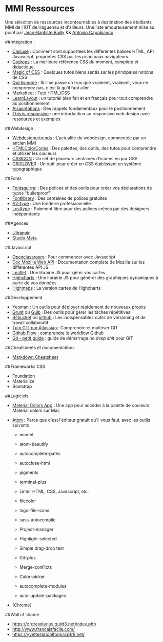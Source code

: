# MMI Ressources
Une sélection de ressources incontournables à destination des étudiants MMI de l'IUT de Haguenau et d'ailleurs.
Une liste amoureusement mise au point par [Jean-Baptiste Bailly](https://twitter.com/justinbasile) && [Antonio Capobianco](https://twitter.com/LamiTransalpin)


##Intégration :
* [Caniuse](http://caniuse.com/) : Comment sont supportées les différentes balises HTML, API Javascript, propriétés CSS par les principaux navigateurs.
* [Codrops](http://tympanus.net/codrops/css_reference/) : La meilleure référence CSS du moment, complète et didactique.
* [Magic of CSS](http://adamschwartz.co/magic-of-css/) : Quelques tutos biens sentis sur les principales notions de CSS
* [Quirksmode](http://www.quirksmode.org/) : Si il se passe un truc que vraiment, vraiment, vous ne comprenez pas, c'est là qu'il faut aller.
* [Marksheet](http://marksheet.io/) : Tuto HTML/CSS
* [LearnLayout](http://fr.learnlayout.com/) : un tutoriel bien fait et en français pour tout comprendre au positionnement
* [Alsacréations](http://www.alsacreations.com/article/lire/533-initiation-au-positionnement-en-css-partie-1.html) : Des rappels fondamentaux pour le positionnement
* [This is responsive](http://bradfrost.github.io/this-is-responsive/) : une introduction au responsive web design avec ressources et exemples

##Webdesign :
* [Webdesignertrends](http://www.webdesignertrends.com/) : L'actualité du webdesign, commentée par un ancien MMI
* [HTMLColorCodes](http://htmlcolorcodes.com/) : Des palettes, des outils, des tutos pour comprendre et utiliser les couleurs
* [CSSICON](http://cssicon.space/#/) : Un set de plusieurs centaines d'icones en pur CSS
* [GRIDLOVER](http://www.gridlover.net/try) : Un outil pour créer un CSS établissant un système typographique

##Fonts
* [Fontsquirrel](https://www.fontsquirrel.com/) : Des polices et des outils pour créer vos déclarations de typos "bulletproof"
* [Fontlibrary](fontlibrary.org) : Des centaines de polices gratuites
* [A2-type](a2-type.co.uk) : Une fonderie professionnelle
* [Losttype](losttype.com) : Paiement libre pour des polices créées par des designers indépendants

##Agences
* [Ultranoir](http://www.ultranoir.com/fr/)
* [Studio Meta](http://www.studiometa.fr/)



##Javascript
* [Openclassroom](https://openclassrooms.com/courses/dynamisez-vos-sites-web-avec-javascript) : Pour commencer avec Javascript
* [Doc Mozilla Web API](https://developer.mozilla.org/fr/docs/Web/API) : Documentation complète de Mozilla sur les différentes API JS
* [Leaflet](http://leafletjs.com/) : Une librairie JS pour gérer vos cartes
* [Highcharts](http://www.highcharts.com/) : Une librairie JS pour générer des graphiques dynamiques à partir de vos données
* [Highmaps](http://www.highcharts.com/products/highmaps) : La version cartes de Highcharts

##Développement
* [Yeoman](http://yeoman.io/) : Un outils pour déployer rapidement de nouveaux projets
* [Grunt](http://gruntjs.com/) ou [Gulp](http://gulpjs.com/) : Des outils pour gérer les tâches répétitives
* [Bitbucket](https://bitbucket.org/) ou [github](https://github.com/) : Les indispensables outils de versioning et de travail collaboratif
* [Tuto GIT par Atlassian ](https://www.atlassian.com/git/tutorials/) : Comprendre et maîtriser GIT
* [Github Flow](https://guides.github.com/introduction/flow/) : comprendre le workflow Github
* [Git - petit guide](http://rogerdudler.github.io/git-guide/index.fr.html) : guide de démarrage _no deep shit_ pour GIT

##Cheatsheets et documentations
* [Markdown Cheatsheet](https://github.com/adam-p/markdown-here/wiki/Markdown-Cheatsheet#emphasis)


##Frameworks CSS
* Foundation
* Materialize
* Bootstrap

##Logiciels
* [Material Colors App](https://github.com/romannurik/MaterialColorsApp) : Une app pour accéder à la palette de couleurs Material colors sur Mac
* [Atom](https://atom.io/) : Parce que c'est l'éditeur gratuit qu'il vous faut, avec les outils suivants
  * emmet
  * atom-beautify
  * autocomplete-paths
  * autoclose-html
  * pigments
  * terminal-plus
  * Linter HTML, CSS, Javascript, etc.

  * filecolor
  * logo-file-icons

  * sass-autocompile
  * Project-manager
  * Highlight-selected
  * Simple drag-drop text
  * Git-plus
  * Merge-conflicts
  * Color-picker

  * autocomplete-modules
  * auto-update-packages

* [Chrome]

##Wall of shame
- https://ordresolarius.guild3.net/index.php
- http://www.francaisfacile.com/
- https://yvettesbridalformal.p1r8.net/
